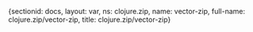 {sectionid: docs, layout: var, ns: clojure.zip, name: vector-zip, full-name: clojure.zip/vector-zip,
  title: clojure.zip/vector-zip}
